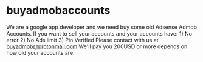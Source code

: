 # buyadmobaccounts
We are a google app developer and we need buy some old Adsense Admob Accounts. If you want to sell your accounts and your accounts have: 1) No error 2) No Ads limit 3) Pin Verified  Please contact with us at buyadmob@protonmail.com We'll pay you 200USD or more depends on how old your accounts are.
